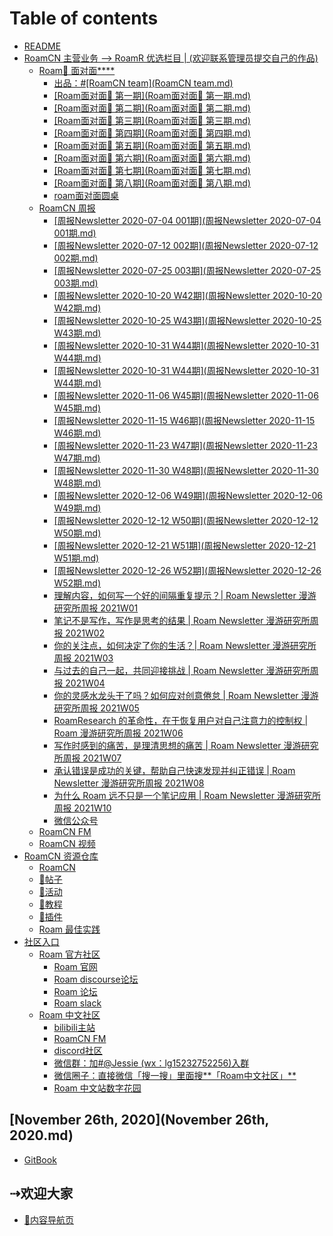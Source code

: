# Table of contents

* [README](../README.md)
* [RoamCN 主营业务 --> RoamR 优选栏目 | (欢迎联系管理员提交自己的作品)](../roamcn-zhu-ying-ye-wu-roamr-you-xuan-lan-mu-huan-ying-lian-xi-guan-li-yuan-ti-jiao-zi-ji-de-zuo-pin/README.md)
  * [Roam🍜 面对面\*\*\*\*](../roamcn-zhu-ying-ye-wu-roamr-you-xuan-lan-mu-huan-ying-lian-xi-guan-li-yuan-ti-jiao-zi-ji-de-zuo-pin/roam-mian-dui-mian/README.md)
    * [出品：#\[RoamCN team\](RoamCN team.md)](../roamcn-zhu-ying-ye-wu-roamr-you-xuan-lan-mu-huan-ying-lian-xi-guan-li-yuan-ti-jiao-zi-ji-de-zuo-pin/roam-mian-dui-mian/chu-pin-roamcn-teamroamcn-team.md.md)
    * [\[Roam面对面🍜 第一期\](Roam面对面🍜 第一期.md)](../roamcn-zhu-ying-ye-wu-roamr-you-xuan-lan-mu-huan-ying-lian-xi-guan-li-yuan-ti-jiao-zi-ji-de-zuo-pin/roam-mian-dui-mian/roam-mian-dui-mian-di-yi-qi-roam-mian-dui-mian-di-yi-qi-.md.md)
    * [\[Roam面对面🍜 第二期\](Roam面对面🍜 第二期.md)](../roamcn-zhu-ying-ye-wu-roamr-you-xuan-lan-mu-huan-ying-lian-xi-guan-li-yuan-ti-jiao-zi-ji-de-zuo-pin/roam-mian-dui-mian/roam-mian-dui-mian-di-er-qi-roam-mian-dui-mian-di-er-qi-.md.md)
    * [\[Roam面对面🍜 第三期\](Roam面对面🍜 第三期.md)](../roamcn-zhu-ying-ye-wu-roamr-you-xuan-lan-mu-huan-ying-lian-xi-guan-li-yuan-ti-jiao-zi-ji-de-zuo-pin/roam-mian-dui-mian/roam-mian-dui-mian-di-san-qi-roam-mian-dui-mian-di-san-qi-.md.md)
    * [\[Roam面对面🍜 第四期\](Roam面对面🍜 第四期.md)](../roamcn-zhu-ying-ye-wu-roamr-you-xuan-lan-mu-huan-ying-lian-xi-guan-li-yuan-ti-jiao-zi-ji-de-zuo-pin/roam-mian-dui-mian/roam-mian-dui-mian-di-si-qi-roam-mian-dui-mian-di-si-qi-.md.md)
    * [\[Roam面对面🍜 第五期\](Roam面对面🍜 第五期.md)](../roamcn-zhu-ying-ye-wu-roamr-you-xuan-lan-mu-huan-ying-lian-xi-guan-li-yuan-ti-jiao-zi-ji-de-zuo-pin/roam-mian-dui-mian/roam-mian-dui-mian-di-wu-qi-roam-mian-dui-mian-di-wu-qi-.md.md)
    * [\[Roam面对面🍜 第六期\](Roam面对面🍜 第六期.md)](../roamcn-zhu-ying-ye-wu-roamr-you-xuan-lan-mu-huan-ying-lian-xi-guan-li-yuan-ti-jiao-zi-ji-de-zuo-pin/roam-mian-dui-mian/roam-mian-dui-mian-di-liu-qi-roam-mian-dui-mian-di-liu-qi-.md.md)
    * [\[Roam面对面🍜 第七期\](Roam面对面🍜 第七期.md)](../roamcn-zhu-ying-ye-wu-roamr-you-xuan-lan-mu-huan-ying-lian-xi-guan-li-yuan-ti-jiao-zi-ji-de-zuo-pin/roam-mian-dui-mian/roam-mian-dui-mian-di-qi-qi-roam-mian-dui-mian-di-qi-qi-.md.md)
    * [\[Roam面对面🍜 第八期\](Roam面对面🍜 第八期.md)](../roamcn-zhu-ying-ye-wu-roamr-you-xuan-lan-mu-huan-ying-lian-xi-guan-li-yuan-ti-jiao-zi-ji-de-zuo-pin/roam-mian-dui-mian/roam-mian-dui-mian-di-ba-qi-roam-mian-dui-mian-di-ba-qi-.md.md)
    * [roam面对面圆桌](roam面对面圆桌.md)
  * [RoamCN 周报](../roamcn-zhu-ying-ye-wu-roamr-you-xuan-lan-mu-huan-ying-lian-xi-guan-li-yuan-ti-jiao-zi-ji-de-zuo-pin/roamcn-zhou-bao/README.md)
    * [\[周报Newsletter 2020-07-04 001期\](周报Newsletter 2020-07-04 001期.md)](../roamcn-zhu-ying-ye-wu-roamr-you-xuan-lan-mu-huan-ying-lian-xi-guan-li-yuan-ti-jiao-zi-ji-de-zuo-pin/roamcn-zhou-bao/zhou-bao-newsletter-20200704-001-qi-zhou-bao-newsletter-20200704-001-qi-.md.md)
    * [\[周报Newsletter 2020-07-12 002期\](周报Newsletter 2020-07-12 002期.md)](../roamcn-zhu-ying-ye-wu-roamr-you-xuan-lan-mu-huan-ying-lian-xi-guan-li-yuan-ti-jiao-zi-ji-de-zuo-pin/roamcn-zhou-bao/zhou-bao-newsletter-20200712-002-qi-zhou-bao-newsletter-20200712-002-qi-.md.md)
    * [\[周报Newsletter 2020-07-25 003期\](周报Newsletter 2020-07-25 003期.md)](../roamcn-zhu-ying-ye-wu-roamr-you-xuan-lan-mu-huan-ying-lian-xi-guan-li-yuan-ti-jiao-zi-ji-de-zuo-pin/roamcn-zhou-bao/zhou-bao-newsletter-20200725-003-qi-zhou-bao-newsletter-20200725-003-qi-.md.md)
    * [\[周报Newsletter 2020-10-20 W42期\](周报Newsletter 2020-10-20 W42期.md)](../roamcn-zhu-ying-ye-wu-roamr-you-xuan-lan-mu-huan-ying-lian-xi-guan-li-yuan-ti-jiao-zi-ji-de-zuo-pin/roamcn-zhou-bao/zhou-bao-newsletter-20201020-w42-qi-zhou-bao-newsletter-20201020-w42-qi-.md.md)
    * [\[周报Newsletter 2020-10-25 W43期\](周报Newsletter 2020-10-25 W43期.md)](../roamcn-zhu-ying-ye-wu-roamr-you-xuan-lan-mu-huan-ying-lian-xi-guan-li-yuan-ti-jiao-zi-ji-de-zuo-pin/roamcn-zhou-bao/zhou-bao-newsletter-20201025-w43-qi-zhou-bao-newsletter-20201025-w43-qi-.md.md)
    * [\[周报Newsletter 2020-10-31 W44期\](周报Newsletter 2020-10-31 W44期.md)](../roamcn-zhu-ying-ye-wu-roamr-you-xuan-lan-mu-huan-ying-lian-xi-guan-li-yuan-ti-jiao-zi-ji-de-zuo-pin/roamcn-zhou-bao/zhou-bao-newsletter-20201031-w44-qi-zhou-bao-newsletter-20201031-w44-qi-.md.md)
    * [\[周报Newsletter 2020-10-31 W44期\](周报Newsletter 2020-10-31 W44期.md)](../roamcn-zhu-ying-ye-wu-roamr-you-xuan-lan-mu-huan-ying-lian-xi-guan-li-yuan-ti-jiao-zi-ji-de-zuo-pin/roamcn-zhou-bao/zhou-bao-newsletter-20201031-w44-qi-zhou-bao-newsletter-20201031-w44-qi-.md-1.md)
    * [\[周报Newsletter 2020-11-06 W45期\](周报Newsletter 2020-11-06 W45期.md)](../roamcn-zhu-ying-ye-wu-roamr-you-xuan-lan-mu-huan-ying-lian-xi-guan-li-yuan-ti-jiao-zi-ji-de-zuo-pin/roamcn-zhou-bao/zhou-bao-newsletter-20201106-w45-qi-zhou-bao-newsletter-20201106-w45-qi-.md.md)
    * [\[周报Newsletter 2020-11-15 W46期\](周报Newsletter 2020-11-15 W46期.md)](../roamcn-zhu-ying-ye-wu-roamr-you-xuan-lan-mu-huan-ying-lian-xi-guan-li-yuan-ti-jiao-zi-ji-de-zuo-pin/roamcn-zhou-bao/zhou-bao-newsletter-20201115-w46-qi-zhou-bao-newsletter-20201115-w46-qi-.md.md)
    * [\[周报Newsletter 2020-11-23 W47期\](周报Newsletter 2020-11-23 W47期.md)](../roamcn-zhu-ying-ye-wu-roamr-you-xuan-lan-mu-huan-ying-lian-xi-guan-li-yuan-ti-jiao-zi-ji-de-zuo-pin/roamcn-zhou-bao/zhou-bao-newsletter-20201123-w47-qi-zhou-bao-newsletter-20201123-w47-qi-.md.md)
    * [\[周报Newsletter 2020-11-30 W48期\](周报Newsletter 2020-11-30 W48期.md)](../roamcn-zhu-ying-ye-wu-roamr-you-xuan-lan-mu-huan-ying-lian-xi-guan-li-yuan-ti-jiao-zi-ji-de-zuo-pin/roamcn-zhou-bao/zhou-bao-newsletter-20201130-w48-qi-zhou-bao-newsletter-20201130-w48-qi-.md.md)
    * [\[周报Newsletter 2020-12-06 W49期\](周报Newsletter 2020-12-06 W49期.md)](../roamcn-zhu-ying-ye-wu-roamr-you-xuan-lan-mu-huan-ying-lian-xi-guan-li-yuan-ti-jiao-zi-ji-de-zuo-pin/roamcn-zhou-bao/zhou-bao-newsletter-20201206-w49-qi-zhou-bao-newsletter-20201206-w49-qi-.md.md)
    * [\[周报Newsletter 2020-12-12 W50期\](周报Newsletter 2020-12-12 W50期.md)](../roamcn-zhu-ying-ye-wu-roamr-you-xuan-lan-mu-huan-ying-lian-xi-guan-li-yuan-ti-jiao-zi-ji-de-zuo-pin/roamcn-zhou-bao/zhou-bao-newsletter-20201212-w50-qi-zhou-bao-newsletter-20201212-w50-qi-.md.md)
    * [\[周报Newsletter 2020-12-21 W51期\](周报Newsletter 2020-12-21 W51期.md)](../roamcn-zhu-ying-ye-wu-roamr-you-xuan-lan-mu-huan-ying-lian-xi-guan-li-yuan-ti-jiao-zi-ji-de-zuo-pin/roamcn-zhou-bao/zhou-bao-newsletter-20201221-w51-qi-zhou-bao-newsletter-20201221-w51-qi-.md.md)
    * [\[周报Newsletter 2020-12-26 W52期\](周报Newsletter 2020-12-26 W52期.md)](../roamcn-zhu-ying-ye-wu-roamr-you-xuan-lan-mu-huan-ying-lian-xi-guan-li-yuan-ti-jiao-zi-ji-de-zuo-pin/roamcn-zhou-bao/zhou-bao-newsletter-20201226-w52-qi-zhou-bao-newsletter-20201226-w52-qi-.md.md)
    * [理解内容，如何写一个好的间隔重复提示？| Roam Newsletter 漫游研究所周报 2021W01](https://blog.jimmylv.info/2021-01-03-roam-newsletter-RoamCN2021W01/)
    * [笔记不是写作，写作是思考的结果 | Roam Newsletter 漫游研究所周报 2021W02](https://blog.jimmylv.info/2021-01-15-roam-newsletter-RoamCN2021W02/)
    * [你的关注点，如何决定了你的生活？| Roam Newsletter 漫游研究所周报 2021W03](https://blog.jimmylv.info/2021-01-18-roam-newsletter-RoamCN2021W03/)
    * [与过去的自己一起，共同迎接挑战 | Roam Newsletter 漫游研究所周报 2021W04](https://mp.weixin.qq.com/s?\_\_biz=MzI5MjM1Njg1Nw==\&mid=2247484159\&idx=1\&sn=2ae8d95ecdfd30c785673bc0e21e708a\&chksm=ec03d569db745c7fbf3e8a01e88d1b77f833a3ccfeb2eeeda6c17361888bb3d233faffc44a9d\&scene=178\&cur\_album\_id=1620801711462236166\[rd]\(rd.md\))
    * [你的灵感水龙头干了吗？如何应对创意倦怠 | Roam Newsletter 漫游研究所周报 2021W05](https://mp.weixin.qq.com/s?\_\_biz=MzI5MjM1Njg1Nw==\&mid=2247484161\&idx=1\&sn=f817a4d53b5af282bf7eba6f7d346a05\&chksm=ec03d497db745d815920a87e105a1645d7ea9e1d9665913e9d739487049a9f20ca049c01a036\&scene=178\&cur\_album\_id=1620801711462236166\[rd]\(rd.md\))
    * [RoamResearch 的革命性，在于恢复用户对自己注意力的控制权 | Roam 漫游研究所周报 2021W06](https://mp.weixin.qq.com/s?\_\_biz=MzI5MjM1Njg1Nw==\&mid=2247484162\&idx=1\&sn=d1ec9e4358466d6f93c14f09a5cd820a\&chksm=ec03d494db745d8225182791659d17233a71c39a3eb15ca7553ea2c2b495f97aeb76d5a72c2c\&scene=178\&cur\_album\_id=1620801711462236166\[rd]\(rd.md\))
    * [写作时感到的痛苦，是理清思想的痛苦 | Roam Newsletter 漫游研究所周报 2021W07](https://mp.weixin.qq.com/s?\_\_biz=MzI5MjM1Njg1Nw==\&mid=2247484197\&idx=1\&sn=b8950974e6e1cfa0b3e23e364f34e8fc\&chksm=ec03d4b3db745da56121eec5f634e0a0159f3a6f19e44caa55181986bf9b359f6e86998a8b45\&scene=178\&cur\_album\_id=1620801711462236166\[rd]\(rd.md\))
    * [承认错误是成功的关键，帮助自己快速发现并纠正错误 | Roam Newsletter 漫游研究所周报 2021W08](https://mp.weixin.qq.com/s?\_\_biz=MzI5MjM1Njg1Nw==\&mid=2247484267\&idx=1\&sn=a7f77e9dccc61f4a063c502e3a98250a\&chksm=ec03d4fddb745deb462b4d8c14959fb1332e08dee40e89868b1813aaf8e5bcee2ded874864f7\&scene=178\&cur\_album\_id=1620801711462236166\[rd]\(rd.md\))
    * [为什么 Roam 远不只是一个笔记应用 | Roam Newsletter 漫游研究所周报 2021W10](https://mp.weixin.qq.com/s?\_\_biz=MzI5MjM1Njg1Nw==\&mid=2247484381\&idx=1\&sn=d937fff00755695f4baa008cd7caf56e\&chksm=ec03d44bdb745d5d452e0b7cf2a99439b9991dad3e21146598d0d3bf5d81779e96c077699766\&scene=178\&cur\_album\_id=1620801711462236166\[rd]\(rd.md\))
    * [微信公众号](微信公众号.md)
  * [RoamCN FM](http://xima.tv/B1gEE6?\_sonic=0)
  * [RoamCN 视频](https://space.bilibili.com/599106362?spm\_id\_from=333.788.b\_765f7570696e666f.1)
* [RoamCN 资源仓库](../roamcn-zi-yuan-cang-ku/README.md)
  * [RoamCN](https://www.roamcn.club)
  * [📝帖子](📝帖子.md)
  * [🎃活动](🎃活动.md)
  * [📘教程](📘教程.md)
  * [🎫插件](🎫插件.md)
  * [Roam 最佳实践](https://www.roamtips.com/)
* [社区入口](../she-qu-ru-kou/README.md)
  * [Roam 官方社区](../she-qu-ru-kou/roam-guan-fang-she-qu/README.md)
    * [Roam 官网](https://roamresearch.com/)
    * [Roam discourse论坛](https://forum.roamresearch.com/)
    * [Roam 论坛](https://roamresearch.freshdesk.com/support/discussions)
    * [Roam slack](https://join.slack.com/t/roamresearch/shared\_invite/zt-h695qjav-Rnlz8GFolVzFl8z3\~U3tog)
  * [Roam 中文社区](../she-qu-ru-kou/roam-zhong-wen-she-qu/README.md)
    * [bilibili主站](https://space.bilibili.com/599106362?from=search\&seid=2541953069934135070)
    * [RoamCN FM](http://xima.tv/YEWHp9?\_sonic=0)
    * [discord社区](https://discord.gg/stMehBs)
    * [微信群：加#@Jessie (wx：lg15232752256)入群](../she-qu-ru-kou/roam-zhong-wen-she-qu/wei-xin-qun-jia-jessie-wxlg15232752256-ru-qun.md)
    * [微信圈子：直接微信「搜一搜」里面搜\*\*「Roam中文社区」\*\*](../she-qu-ru-kou/roam-zhong-wen-she-qu/wei-xin-quan-zi-zhi-jie-wei-xin-sou-yi-sou-li-mian-sou-roam-zhong-wen-she-qu.md)
    * [Roam 中文站数字花园](https://roamresearchfan.com/)

## \[November 26th, 2020]\(November 26th, 2020.md)

* [GitBook](GitBook.md)

## ⇢欢迎大家

* [🎈内容导航页](🎈内容导航页.md)
